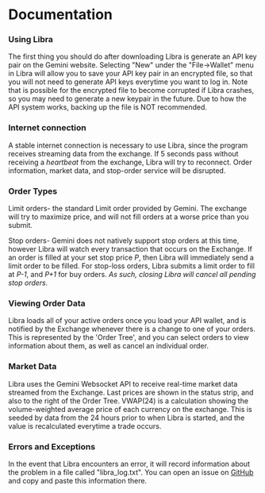 # Documentation

### Using Libra
The first thing you should do after downloading Libra is generate an API key pair on the Gemini website. Selecting "New" under the "File->Wallet" menu in Libra will allow you to save your API key pair in an encrypted file, so that you will not need to generate API keys everytime you want to log in. Note that is possible for the encrypted file to become corrupted if Libra crashes, so you may need to generate a new keypair in the future. Due to how the API system works, backing up the file is NOT recommended.

### Internet connection
A stable internet connection is necessary to use Libra, since the program receives streaming data from the exchange. If 5 seconds pass without receiving a _heartbeat_ from the exchange, Libra will try to reconnect. Order information, market data, and stop-order service will be disrupted.

### Order Types
Limit orders- the standard Limit order provided by Gemini. The exchange will try to maximize price, and will not fill orders at a worse price than you submit.

Stop orders- Gemini does not natively support stop orders at this time, however Libra will watch every transaction that occurs on the Exchange. If an order is filled at your set stop price _P_, then Libra will immediately send a limit order to be filled. For stop-loss orders, Libra submits a limit order to fill  at _P-1_, and _P+1_ for buy orders. _As such, closing Libra will cancel all pending stop orders._

### Viewing Order Data
Libra loads all of your active orders once you load your API wallet, and is notified by the Exchange whenever there is a change to one of your orders. This is represented by the 'Order Tree', and you can select orders to view information about them, as well as cancel an individual order.

### Market Data
Libra uses the Gemini Websocket API to receive real-time market data streamed from the Exchange. Last prices are shown in the status strip, and also to the right of the Order Tree.
VWAP(24) is a calculation showing the volume-weighted average price of each currency on the exchange. This is seeded by data from the 24 hours prior to when Libra is started, and the value is recalculated everytime a trade occurs.

### Errors and Exceptions
In the event that Libra encounters an error, it will record information about the problem in a file called "libra_log.txt". You can open an issue on [GitHub](https://github.com/lazear/Libra/issues) and copy and paste this information there.